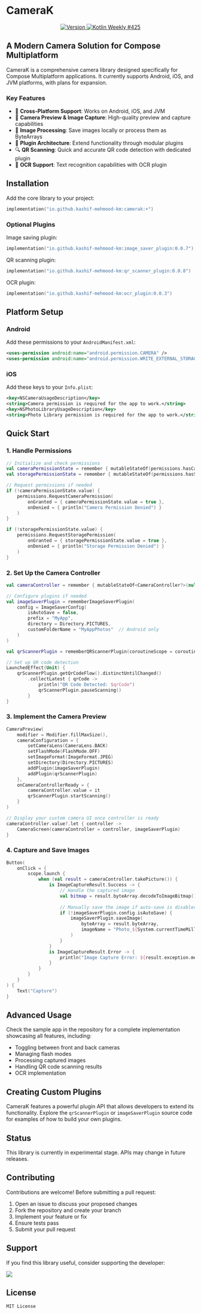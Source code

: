 # CameraK

<p align="center">
  <a href="https://github.com/Kashif-E/CameraK/releases/tag/0.0.12">
    <img src="https://img.shields.io/github/v/release/kashif-e/camerak" alt="Version">
  </a>
  <a href="https://mailchi.mp/kotlinweekly/kotlin-weekly-425">
    <img src="https://img.shields.io/badge/Kotlin_Weekly-425-blue" alt="Kotlin Weekly #425">
  </a>
</p>

## A Modern Camera Solution for Compose Multiplatform

CameraK is a comprehensive camera library designed specifically for Compose Multiplatform applications. It currently supports Android, iOS, and JVM platforms, with plans for expansion.

### Key Features

- 📱 **Cross-Platform Support**: Works on Android, iOS, and JVM
- 📸 **Camera Preview & Image Capture**: High-quality preview and capture capabilities
- 💾 **Image Processing**: Save images locally or process them as ByteArrays
- 🧩 **Plugin Architecture**: Extend functionality through modular plugins
- 🔍 **QR Scanning**: Quick and accurate QR code detection with dedicated plugin
- 📝 **OCR Support**: Text recognition capabilities with OCR plugin

## Installation

Add the core library to your project:

```kotlin
implementation("io.github.kashif-mehmood-km:camerak:+")
```

### Optional Plugins

Image saving plugin:
```kotlin
implementation("io.github.kashif-mehmood-km:image_saver_plugin:0.0.7")
```

QR scanning plugin:
```kotlin
implementation("io.github.kashif-mehmood-km:qr_scanner_plugin:0.0.8")
```

OCR plugin:
```kotlin
implementation("io.github.kashif-mehmood-km:ocr_plugin:0.0.3")
```

## Platform Setup

### Android

Add these permissions to your `AndroidManifest.xml`:

```xml
<uses-permission android:name="android.permission.CAMERA" />
<uses-permission android:name="android.permission.WRITE_EXTERNAL_STORAGE" />
```

### iOS

Add these keys to your `Info.plist`:

```xml
<key>NSCameraUsageDescription</key>
<string>Camera permission is required for the app to work.</string>
<key>NSPhotoLibraryUsageDescription</key>
<string>Photo Library permission is required for the app to work.</string>
```

## Quick Start

### 1. Handle Permissions

```kotlin
// Initialize and check permissions
val cameraPermissionState = remember { mutableStateOf(permissions.hasCameraPermission()) }
val storagePermissionState = remember { mutableStateOf(permissions.hasStoragePermission()) }

// Request permissions if needed
if (!cameraPermissionState.value) {
    permissions.RequestCameraPermission(
        onGranted = { cameraPermissionState.value = true },
        onDenied = { println("Camera Permission Denied") }
    )
}

if (!storagePermissionState.value) {
    permissions.RequestStoragePermission(
        onGranted = { storagePermissionState.value = true },
        onDenied = { println("Storage Permission Denied") }
    )
}
```

### 2. Set Up the Camera Controller

```kotlin
val cameraController = remember { mutableStateOf<CameraController?>(null) }

// Configure plugins if needed
val imageSaverPlugin = rememberImageSaverPlugin(
    config = ImageSaverConfig(
        isAutoSave = false,
        prefix = "MyApp",
        directory = Directory.PICTURES,
        customFolderName = "MyAppPhotos"  // Android only
    )
)

val qrScannerPlugin = rememberQRScannerPlugin(coroutineScope = coroutineScope)

// Set up QR code detection
LaunchedEffect(Unit) {
    qrScannerPlugin.getQrCodeFlow().distinctUntilChanged()
        .collectLatest { qrCode ->
            println("QR Code Detected: $qrCode")
            qrScannerPlugin.pauseScanning()
        }
}
```

### 3. Implement the Camera Preview

```kotlin
CameraPreview(
    modifier = Modifier.fillMaxSize(),
    cameraConfiguration = {
        setCameraLens(CameraLens.BACK)
        setFlashMode(FlashMode.OFF)
        setImageFormat(ImageFormat.JPEG)
        setDirectory(Directory.PICTURES)
        addPlugin(imageSaverPlugin)
        addPlugin(qrScannerPlugin)
    },
    onCameraControllerReady = {
        cameraController.value = it
        qrScannerPlugin.startScanning()
    }
)

// Display your custom camera UI once controller is ready
cameraController.value?.let { controller ->
    CameraScreen(cameraController = controller, imageSaverPlugin)
}
```

### 4. Capture and Save Images

```kotlin
Button(
    onClick = {
        scope.launch {
            when (val result = cameraController.takePicture()) {
                is ImageCaptureResult.Success -> {
                    // Handle the captured image
                    val bitmap = result.byteArray.decodeToImageBitmap()
                    
                    // Manually save the image if auto-save is disabled
                    if (!imageSaverPlugin.config.isAutoSave) {
                        imageSaverPlugin.saveImage(
                            byteArray = result.byteArray,
                            imageName = "Photo_${System.currentTimeMillis()}"
                        )
                    }
                }
                is ImageCaptureResult.Error -> {
                    println("Image Capture Error: ${result.exception.message}")
                }
            }
        }
    }
) {
    Text("Capture")
}
```

## Advanced Usage

Check the sample app in the repository for a complete implementation showcasing all features, including:

- Toggling between front and back cameras
- Managing flash modes
- Processing captured images
- Handling QR code scanning results
- OCR implementation

## Creating Custom Plugins

CameraK features a powerful plugin API that allows developers to extend its functionality. Explore the `qrScannerPlugin` or `imageSaverPlugin` source code for examples of how to build your own plugins.

## Status

This library is currently in experimental stage. APIs may change in future releases.

## Contributing

Contributions are welcome! Before submitting a pull request:

1. Open an issue to discuss your proposed changes
2. Fork the repository and create your branch
3. Implement your feature or fix
4. Ensure tests pass
5. Submit your pull request

## Support

If you find this library useful, consider supporting the developer:

<a href="https://www.buymeacoffee.com/kashifmehmood"><img src="https://img.buymeacoffee.com/button-api/?text=Buy me a coffee&emoji=&slug=kashifmehmood&button_colour=FFDD00&font_colour=000000&font_family=Cookie&outline_colour=000000&coffee_colour=ffffff" /></a>

## License

```
MIT License
```
